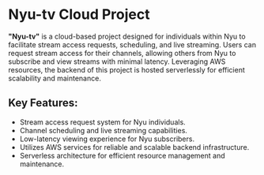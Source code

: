 # Nyu-tv Cloud Project

**"Nyu-tv"** is a cloud-based project designed for individuals within Nyu to facilitate stream access requests, scheduling, and live streaming. Users can request stream access for their channels, allowing others from Nyu to subscribe and view streams with minimal latency. Leveraging AWS resources, the backend of this project is hosted serverlessly for efficient scalability and maintenance.

## Key Features:

- Stream access request system for Nyu individuals.
- Channel scheduling and live streaming capabilities.
- Low-latency viewing experience for Nyu subscribers.
- Utilizes AWS services for reliable and scalable backend infrastructure.
- Serverless architecture for efficient resource management and maintenance.
